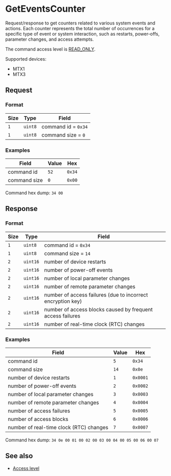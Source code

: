 # GetEventsCounter

Request/response to get counters related to various system events and actions. Each counter represents the total number of occurrences for a specific type of event or system interaction, such as restarts, power-offs, parameter changes, and access attempts.

The command access level is [READ_ONLY](../basics.md#command-access-level).

Supported devices:
- MTX1
- MTX3


## Request

### Format

| Size | Type    | Field               |
| ---- | ------- | ------------------- |
| `1`  | `uint8` | command id = `0x34` |
| `1`  | `uint8` | command size = `0`  |

### Examples

| Field        | Value | Hex    |
| ------------ | ----- | ------ |
| command id   | `52`  | `0x34` |
| command size | `0`   | `0x00` |

Command hex dump: `34 00`


## Response

### Format

| Size | Type     | Field                                                       |
| ---- | -------- | ----------------------------------------------------------- |
| `1`  | `uint8`  | command id = `0x34`                                         |
| `1`  | `uint8`  | command size = `14`                                         |
| `2`  | `uint16` | number of device restarts                                   |
| `2`  | `uint16` | number of power-off events                                  |
| `2`  | `uint16` | number of local parameter changes                           |
| `2`  | `uint16` | number of remote parameter changes                          |
| `2`  | `uint16` | number of access failures (due to incorrect encryption key) |
| `2`  | `uint16` | number of access blocks caused by frequent access failures  |
| `2`  | `uint16` | number of real-time clock (RTC) changes                     |

### Examples

| Field                                   | Value | Hex      |
| --------------------------------------- | ----- | -------- |
| command id                              | `5`   | `0x34`   |
| command size                            | `14`  | `0x0e`   |
| number of device restarts               | `1`   | `0x0001` |
| number of power-off events              | `2`   | `0x0002` |
| number of local parameter changes       | `3`   | `0x0003` |
| number of remote parameter changes      | `4`   | `0x0004` |
| number of access failures               | `5`   | `0x0005` |
| number of access blocks                 | `6`   | `0x0006` |
| number of real-time clock (RTC) changes | `7`   | `0x0007` |

Command hex dump: `34 0e 00 01 00 02 00 03 00 04 00 05 00 06 00 07`


## See also

* [Access level](../basics.md#command-access-level)
